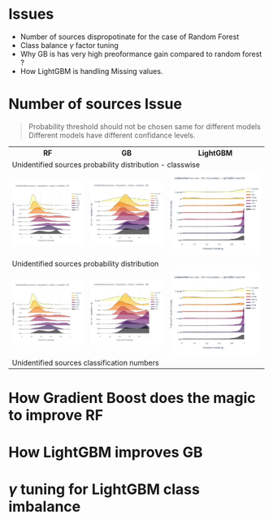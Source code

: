 # Issues 

*   Number of sources dispropotinate for the case of Random Forest
*   Class balance $\gamma$ factor tuning 
*   Why GB is has very high preoformance gain compared to random forest ?
*   How LightGBM is handling Missing values.

# Number of sources Issue

> Probability threshold should not be chosen same for different models\
> Different models have different confidance levels.

<table>
<tr><th>RF</th><th>GB</th><th>LightGBM</th></tr>
<tr><td colspan=3>Unidentified sources probability distribution - classwise</td></tr>
<tr>
    <td><img src='../temp_res_comp/unid_prob_dist/RF_mode.jpg'></td>
    <td><img src='../temp_res_comp/unid_prob_dist/GB_mode.jpg'></td>
    <td><img src='../temp_res_comp/unid_prob_dist/lightGBM_none.jpg'></td>
</tr>
<tr><td colspan=3>Unidentified sources probability distribution</td></tr>
<tr>
    <td><img src='../temp_res_comp/unid_prob_dist/RF_mode.jpg'></td>
    <td><img src='../temp_res_comp/unid_prob_dist/GB_mode.jpg'></td>
    <td><img src='../temp_res_comp/unid_prob_dist/lightGBM_none.jpg'></td>
</tr>
<tr><td colspan=3>Unidentified sources classification numbers</td></tr>
</table>

# How Gradient Boost does the magic to improve RF

# How LightGBM improves GB

# $\gamma$ tuning for LightGBM class imbalance